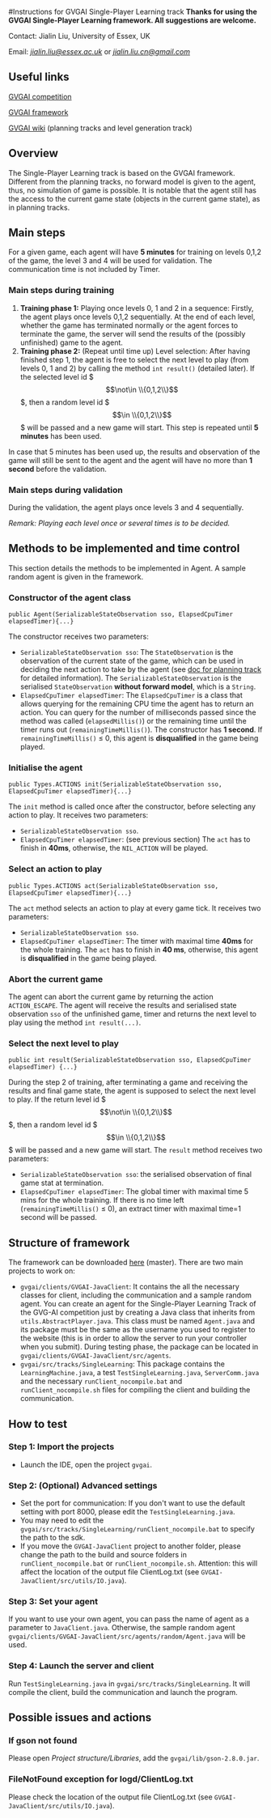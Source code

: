 #Instructions for GVGAI Single-Player Learning track
**Thanks for using the GVGAI Single-Player Learning framework. All suggestions are welcome.**

Contact: Jialin Liu, University of Essex, UK

Email: *jialin.liu@essex.ac.uk* or *jialin.liu.cn@gmail.com*

## Useful links
[GVGAI competition](http://www.gvgai.net/)

[GVGAI framework](https://github.com/EssexUniversityMCTS/gvgai)

[GVGAI wiki](https://github.com/EssexUniversityMCTS/gvgai/wiki) (planning tracks and level generation track)

## Overview
The Single-Player Learning track is based on the GVGAI framework. Different from the planning tracks, no forward model is given to the agent, thus, no simulation of game is possible. It is notable that the agent still has the access to the current game state (objects in the current game state), as in planning tracks.

## Main steps
For a given game, each agent will have **5 minutes** for training on levels 0,1,2 of the game, the level 3 and 4 will be used for validation. The communication time is not included by Timer.
### Main steps during training
1. **Training phase 1:** Playing once levels 0, 1 and 2 in a sequence: Firstly, the agent plays once levels 0,1,2 sequentially. At the end of each level, whether the game has terminated normally or the agent forces to terminate the game, the server will send the results of the (possibly unfinished) game to the agent.
2. **Training phase 2:** (Repeat until time up) Level selection: After having finished step 1, the agent is free to select the next level to play (from levels 0, 1 and 2) by calling the method `int result()` (detailed later). If the selected level id $$$\not\in \\{0,1,2\\}$$$, then a random level id $$$\in \\{0,1,2\\}$$$ will be passed and a new game will start. This step is repeated until **5 minutes** has been used.

In case that 5 minutes has been used up, the results and observation of the game will still be sent to the agent and the agent will have no more than **1 second** before the validation.

### Main steps during validation
During the validation, the agent plays once levels 3 and 4 sequentially.

*Remark: Playing each level once or several times is to be decided.*

## Methods to be implemented and time control
This section details the methods to be implemented in Agent.
A sample random agent is given in the framework.
### Constructor of the agent class
    public Agent(SerializableStateObservation sso, ElapsedCpuTimer elapsedTimer){...}
The constructor receives two parameters:

* `SerializableStateObservation sso`: The `StateObservation` is the observation of the current state of the game, which can be used in deciding the next action to take by the agent (see [doc for planning track](https://github.com/EssexUniversityMCTS/gvgai/wiki/Creating-Controllers) for detailed information). The `SerializableStateObservation` is the serialised `StateObservation` **without forward model**, which is a `String`.
* `ElapsedCpuTimer elapsedTimer`: The `ElapsedCpuTimer` is a class that allows querying for the remaining CPU time the agent has to return an action. You can query for the number of milliseconds passed since the method was called (`elapsedMillis()`) or the remaining time until the timer runs out (`remainingTimeMillis()`).
The constructor has **1 second**. If `remainingTimeMillis()` ≤ 0, this agent is **disqualified** in the game being played.

### Initialise the agent
    public Types.ACTIONS init(SerializableStateObservation sso, ElapsedCpuTimer elapsedTimer){...}
The `init` method is called once after the constructor, before selecting any action to play. It receives two parameters:

* `SerializableStateObservation sso`.
* `ElapsedCpuTimer elapsedTimer`: (see previous section) The `act` has to finish in **40ms**, otherwise, the `NIL_ACTION` will be played.

### Select an action to play
    public Types.ACTIONS act(SerializableStateObservation sso, ElapsedCpuTimer elapsedTimer){...}
The `act` method selects an action to play at every game tick. It receives two parameters:

* `SerializableStateObservation sso`.
* `ElapsedCpuTimer elapsedTimer`: The timer with maximal time **40ms** for the whole training. The `act` has to finish in **40 ms**, otherwise, this agent is **disqualified** in the game being played.

### Abort the current game
The agent can abort the current game by returning the action `ACTION_ESCAPE`. The agent will receive the results and serialised state observation `sso` of the unfinished game, timer and returns the next level to play using the method `int result(...)`.

### Select the next level to play
    public int result(SerializableStateObservation sso, ElapsedCpuTimer elapsedTimer) {...}
During the step 2 of training, after terminating a game and receiving the results and final game state, the agent is supposed to select the next level to play. If the return level id $$$\not\in \\{0,1,2\\}$$$, then a random level id $$$\in \\{0,1,2\\}$$$ will be passed and a new game will start. The `result` method receives two parameters:

* `SerializableStateObservation sso`: the serialised observation of final game stat at termination.
* `ElapsedCpuTimer elapsedTimer`: The global timer with maximal time 5 mins for the whole training. If there is no time left (`remainingTimeMillis()` ≤ 0), an extract timer with maximal time=1 second will be passed.

## Structure of framework
The framework can be downloaded [here](https://github.com/EssexUniversityMCTS/gvgai) (master). There are two main projects to work on:

* `gvgai/clients/GVGAI-JavaClient`: It contains the all the necessary classes for client, including the communication and a sample random agent. You can create an agent for the Single-Player Learning Track of the GVG-AI competition just by creating a Java class that inherits from `utils.AbstractPlayer.java`. This class must be named `Agent.java` and its package must be the same as the username you used to register to the website (this is in order to allow the server to run your controller when you submit). 
During testing phase, the package can be located in `gvgai/clients/GVGAI-JavaClient/src/agents`.
* `gvgai/src/tracks/SingleLearning`: This package contains the `LearningMachine.java`, a test `TestSingleLearning.java`, `ServerComm.java` and the necessary `runClient_nocompile.bat` and `runClient_nocompile.sh` files for compiling the client and building the communication.

## How to test
### Step 1: Import the projects
* Launch the IDE, open the project `gvgai`.

### Step 2: (Optional) Advanced settings
* Set the port for communication: If you don't want to use the default setting with port 8000, please edit the `TestSingleLearning.java`.
* You may need to edit the `gvgai/src/tracks/SingleLearning/runClient_nocompile.bat` to specify the path to the sdk.
* If you move the `GVGAI-JavaClient` project to another folder, please change the path to the build and source folders in `runClient_nocompile.bat` or `runClient_nocompile.sh`. Attention: this will affect the location of the output file ClientLog.txt (see `GVGAI-JavaClient/src/utils/IO.java`).

### Step 3: Set your agent
If you want to use your own agent, you can pass the name of agent as a parameter to `JavaClient.java`. Otherwise, the sample random agent `gvgai/clients/GVGAI-JavaClient/src/agents/random/Agent.java` will be used.

### Step 4: Launch the server and client
Run `TestSingleLearning.java` in `gvgai/src/tracks/SingleLearning`. It will compile the client, build the communication and launch the program.


## Possible issues and actions
### If gson not found
Please open *Project structure/Libraries*, add the `gvgai/lib/gson-2.8.0.jar`. 
### FileNotFound exception for logd/ClientLog.txt
Please check the location of the output file ClientLog.txt (see `GVGAI-JavaClient/src/utils/IO.java`).